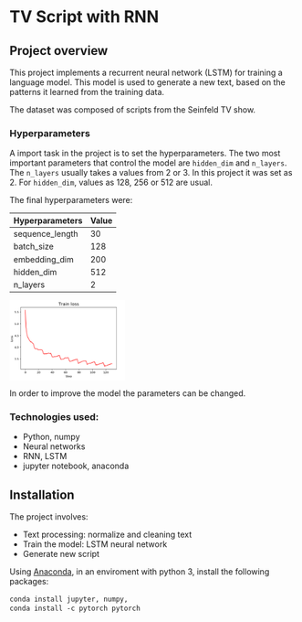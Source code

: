 # TV Script with RNN

## Project overview

This project implements a recurrent neural network (LSTM) for training a language model. This model is used to generate a new text, based on the patterns it learned from the training data.

The dataset was composed of scripts from the Seinfeld TV show.

### Hyperparameters

A import task in the project is to set the hyperparameters. The two most important parameters that control the model are `hidden_dim` and  `n_layers`. The `n_layers` usually takes a values from 2 or 3. In this project it was set as 2. For `hidden_dim`, values as 128, 256 or 512 are usual.

The final hyperparameters were:

| Hyperparameters  | Value | 
| -------------- | --------- |
| sequence_length  | 30      | 
| batch_size       | 128     | 
| embedding_dim    | 200     | 
| hidden_dim       | 512     | 
| n_layers         | 2       | 


<img src="./ims/training.PNG" width=40% align="center">

In order to improve the model the parameters can be changed.

### Technologies used:

* Python, numpy
* Neural networks 
* RNN, LSTM
* jupyter notebook, anaconda

## Installation

The project involves:

* Text processing: normalize and cleaning text
* Train the model: LSTM neural network
* Generate new script

Using [Anaconda](https://www.anaconda.com/products/individual), in an enviroment with python 3, install the following packages:
```
conda install jupyter, numpy, 
conda install -c pytorch pytorch
```
